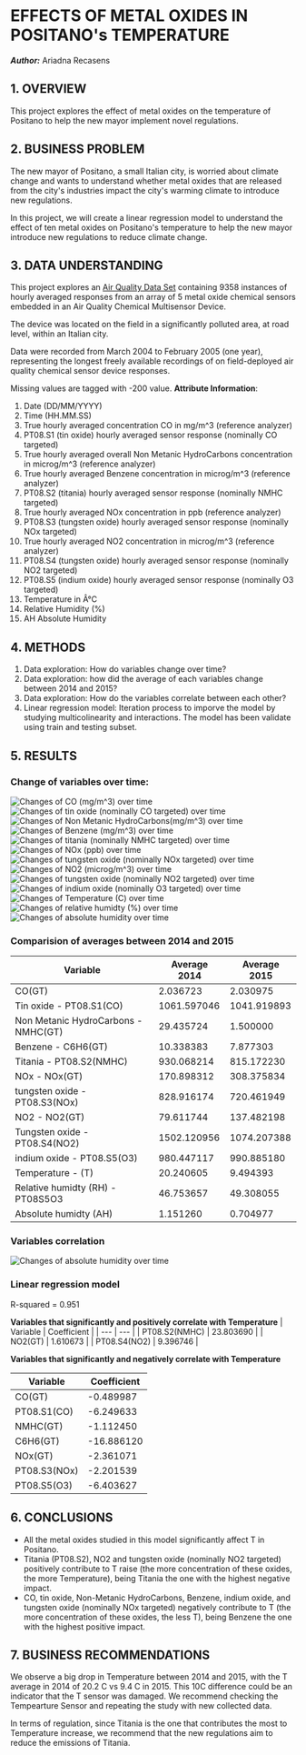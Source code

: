 # EFFECTS OF METAL OXIDES IN POSITANO's TEMPERATURE 

***Author:*** Ariadna Recasens


## 1. OVERVIEW
This project explores the effect of metal oxides on the temperature of Positano to help the new mayor implement novel regulations. 


## 2. BUSINESS PROBLEM
The new mayor of Positano, a small Italian city, is worried about climate change and wants to understand whether metal oxides that are released from the city's industries impact the city's warming climate to introduce new regulations.

In this project, we will create a linear regression model to understand the effect of ten metal oxides on Positano's temperature to help the new mayor introduce new regulations to reduce climate change. 


## 3. DATA UNDERSTANDING
This project explores an [Air Quality Data Set](https://archive.ics.uci.edu/ml/datasets/Air+Quality) containing 9358 instances of hourly averaged responses from an array of 5 metal oxide chemical sensors embedded in an Air Quality Chemical Multisensor Device. 

The device was located on the field in a significantly polluted area, at road level, within an Italian city. 

Data were recorded from March 2004 to February 2005 (one year), representing the longest freely available recordings of on field-deployed air quality chemical sensor device responses. 

Missing values are tagged with -200 value.
**Attribute Information**:
1. Date (DD/MM/YYYY)
1. Time (HH.MM.SS)
1. True hourly averaged concentration CO in mg/m^3 (reference analyzer)
1. PT08.S1 (tin oxide) hourly averaged sensor response (nominally CO targeted)
1. True hourly averaged overall Non Metanic HydroCarbons concentration in microg/m^3 (reference analyzer)
1. True hourly averaged Benzene concentration in microg/m^3 (reference analyzer)
1. PT08.S2 (titania) hourly averaged sensor response (nominally NMHC targeted)
1. True hourly averaged NOx concentration in ppb (reference analyzer)
1. PT08.S3 (tungsten oxide) hourly averaged sensor response (nominally NOx targeted)
1. True hourly averaged NO2 concentration in microg/m^3 (reference analyzer)
1. PT08.S4 (tungsten oxide) hourly averaged sensor response (nominally NO2 targeted)
1. PT08.S5 (indium oxide) hourly averaged sensor response (nominally O3 targeted)
1. Temperature in Â°C
1. Relative Humidity (%)
1. AH Absolute Humidity

## 4. METHODS 
1. Data exploration: How do variables change over time?
1. Data exploration: how did the average of each variables change between 2014 and 2015?
1. Data exploration: How do the variables correlate between each other?
1. Linear regression model: Iteration process to imporve the model by studying multicolinearity and interactions. The model has been validate using train and testing subset. 


## 5. RESULTS

### Change of variables over time:

![Changes of CO (mg/m^3) over time](./images/COGT.png)
![Changes of tin oxide (nominally CO targeted) over time](./images/PT08S1CO.png)
![Changes of Non Metanic HydroCarbons(mg/m^3) over time](./images/NMHCGT.png)
![Changes of Benzene (mg/m^3) over time](./images/C6H6GT.png)
![Changes of titania (nominally NMHC targeted) over time](./images/PT08S2NMHC.png)
![Changes of NOx (ppb) over time](./images/NOxGT.png)
![Changes of tungsten oxide (nominally NOx targeted) over time](./images/PT08S3NOx.png)
![Changes of NO2 (microg/m^3) over time](./images/NO2GT.png)
![Changes of tungsten oxide (nominally NO2 targeted) over time](./images/PT08S4NO2.png)
![Changes of indium oxide (nominally O3 targeted) over time](./images/PT08S5O3.png)
![Changes of Temperature (C) over time](./images/T.png)
![Changes of relative humidty (%) over time](./images/RH.png)
![Changes of absolute humidity over time](./images/AH.png)

### Comparision of averages between 2014 and 2015 
| Variable | Average 2014 | Average 2015 |
| --- | --- | --- |
| CO(GT) | 2.036723 | 2.030975 |
| Tin oxide - PT08.S1(CO) | 1061.597046 | 1041.919893 |
| Non Metanic HydroCarbons - NMHC(GT) | 29.435724 |1.500000 |
| Benzene - C6H6(GT) | 10.338383 | 7.877303 |
| Titania - PT08.S2(NMHC) | 930.068214 | 815.172230 |
| NOx - NOx(GT) | 170.898312 | 308.375834 |
| tungsten oxide - PT08.S3(NOx)| 828.916174 | 720.461949 |
| NO2 - NO2(GT) | 79.611744 | 137.482198 |
| Tungsten oxide -  PT08.S4(NO2)| 1502.120956 | 1074.207388 |
| indium oxide - PT08.S5(O3) | 980.447117 | 990.885180 |
| Temperature - (T) | 20.240605 | 9.494393 |
| Relative humidty (RH)  - PT08S5O3 | 46.753657 | 49.308055 |
| Absolute humidty (AH) | 1.151260 | 0.704977 |

### Variables correlation

![Changes of absolute humidity over time](./images/heatmap.png)

### Linear regression model
R-squared = 0.951

**Variables that significantly and positively correlate with Temperature** 
| Variable | Coefficient |
| --- | --- | 
| PT08.S2(NMHC) | 23.803690 |
| NO2(GT) | 1.610673 |
| PT08.S4(NO2) | 9.396746 |


**Variables that significantly and negatively correlate with Temperature** 

| Variable | Coefficient |
| --- | --- |
| CO(GT) | -0.489987 |
| PT08.S1(CO) | -6.249633 |
| NMHC(GT) | -1.112450 |
| C6H6(GT) | -16.886120 |
| NOx(GT) | -2.361071 |
| PT08.S3(NOx) | -2.201539 |
| PT08.S5(O3) | -6.403627 |


## 6. CONCLUSIONS
* All the metal oxides studied in this model significantly affect T in Positano.
* Titania (PT08.S2), NO2 and tungsten oxide (nominally NO2 targeted) positively contribute to T raise (the more concentration of these oxides, the more Temperature), being Titania the one with the highest negative impact. 
* CO, tin oxide, Non-Metanic HydroCarbons, Benzene, indium oxide, and tungsten oxide (nominally NOx targeted) negatively contribute to T (the more concentration of these oxides, the less T), being Benzene the one with the highest positive impact. 


## 7. BUSINESS RECOMMENDATIONS
We observe a big drop in Temperature between 2014 and 2015, with the T average in 2014 of 20.2 C vs 9.4 C in 2015. This 10C difference could be an indicator that the T sensor was damaged. We recommend checking the Tempearture Sensor and repeating the study with new collected data.

In terms of regulation, since Titania is the one that contributes the most to Temperature increase, we recommend that the new regulations aim to reduce the emissions of Titania. 


